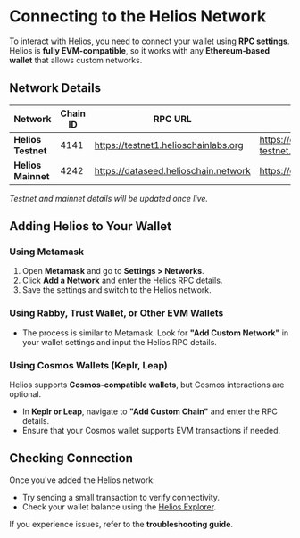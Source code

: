 # Connecting to the Helios Network

To interact with Helios, you need to connect your wallet using **RPC settings**. Helios is **fully EVM-compatible**, so it works with any **Ethereum-based wallet** that allows custom networks.

## Network Details

| Network  | Chain ID | RPC URL | Block Explorer |
|----------|---------|---------|----------------|
| **Helios Testnet** | 4141 | https://testnet1.helioschainlabs.org  | https://explorer-testnet.helioschain.network |
| **Helios Mainnet** | 4242 | https://dataseed.helioschain.network | https://explorer.helioschain.network |

*Testnet and mainnet details will be updated once live.*

## Adding Helios to Your Wallet

### **Using Metamask**
1. Open **Metamask** and go to **Settings > Networks**.
2. Click **Add a Network** and enter the Helios RPC details.
3. Save the settings and switch to the Helios network.

### **Using Rabby, Trust Wallet, or Other EVM Wallets**
- The process is similar to Metamask. Look for **"Add Custom Network"** in your wallet settings and input the Helios RPC details.

### **Using Cosmos Wallets (Keplr, Leap)**
Helios supports **Cosmos-compatible wallets**, but Cosmos interactions are optional.  
- In **Keplr or Leap**, navigate to **"Add Custom Chain"** and enter the RPC details.  
- Ensure that your Cosmos wallet supports EVM transactions if needed.

## Checking Connection
Once you've added the Helios network:
- Try sending a small transaction to verify connectivity.
- Check your wallet balance using the [Helios Explorer](https://explorer.helioschain.network).

If you experience issues, refer to the **troubleshooting guide**.

